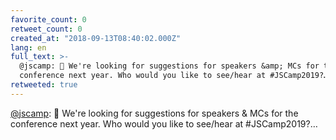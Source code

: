 ```yaml
---
favorite_count: 0
retweet_count: 0
created_at: "2018-09-13T08:40:02.000Z"
lang: en
full_text: >-
  @jscamp: 📢 We're looking for suggestions for speakers &amp; MCs for the
  conference next year. Who would you like to see/hear at #JSCamp2019?…
retweeted: true
---
```


[@jscamp](https://twitter.com/jscamp): 📢 We're looking for suggestions for
speakers &amp; MCs for the conference next year. Who would you like to see/hear
at #JSCamp2019?…
